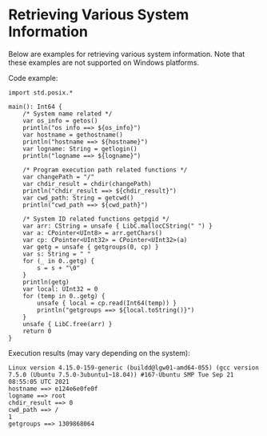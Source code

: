 # Retrieving Various System Information

Below are examples for retrieving various system information. Note that these examples are not supported on Windows platforms.

Code example:

<!-- run -->

```cangjie
import std.posix.*

main(): Int64 {
    /* System name related */
    var os_info = getos()
    println("os info ==> ${os_info}")
    var hostname = gethostname()
    println("hostname ==> ${hostname}")
    var logname: String = getlogin()
    println("logname ==> ${logname}")

    /* Program execution path related functions */
    var changePath = "/"
    var chdir_result = chdir(changePath)
    println("chdir_result ==> ${chdir_result}")
    var cwd_path: String = getcwd()
    println("cwd_path ==> ${cwd_path}")

    /* System ID related functions getpgid */
    var arr: CString = unsafe { LibC.mallocCString(" ") }
    var a: CPointer<UInt8> = arr.getChars()
    var cp: CPointer<UInt32> = CPointer<UInt32>(a)
    var getg = unsafe { getgroups(0, cp) }
    var s: String = " "
    for (_ in 0..getg) {
        s = s + "\0"
    }
    println(getg)
    var local: UInt32 = 0
    for (temp in 0..getg) {
        unsafe { local = cp.read(Int64(temp)) }
        println("getgroups ==> ${local.toString()}")
    }
    unsafe { LibC.free(arr) }
    return 0
}
```

Execution results (may vary depending on the system):

```text
Linux version 4.15.0-159-generic (buildd@lgw01-amd64-055) (gcc version 7.5.0 (Ubuntu 7.5.0-3ubuntu1~18.04)) #167-Ubuntu SMP Tue Sep 21 08:55:05 UTC 2021
hostname ==> e124e6e0fe0f
logname ==> root
chdir_result ==> 0
cwd_path ==> /
1
getgroups ==> 1309868064
```